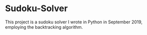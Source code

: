 # Sudoku-Solver
This project is a sudoku solver I wrote in Python in September 2019, employing the backtracking algorithm.
